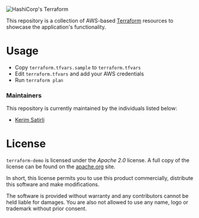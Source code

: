 ![HashiCorp's Terraform](http://frostedio-static.s3.amazonaws.com/infrastructure/landscape/terraform-logo-50.png)

This repository is a collection of AWS-based [Terraform](https://terraform.io/) resources to showcase the application's functionality.

# Usage

* Copy `terraform.tfvars.sample` to `terraform.tfvars`
* Edit `terraform.tfvars` and add your AWS credentials
* Run `terraform plan`

### Maintainers

This repository is currently maintained by the individuals listed below:

* [Kerim Satirli](mailto:kerim@icemobile.com)

# License

`terraform-demo` is licensed under the _Apache 2.0_ license. A full copy of the license can be found on the [apache.org](http://www.apache.org/licenses/LICENSE-2.0) site.

In short, this license permits you to use this product commercially, distribute this software and make modifications.

The software is provided without warranty and any contributors cannot be held liable for damages. You are also not allowed to use any name, logo or trademark without prior consent.
